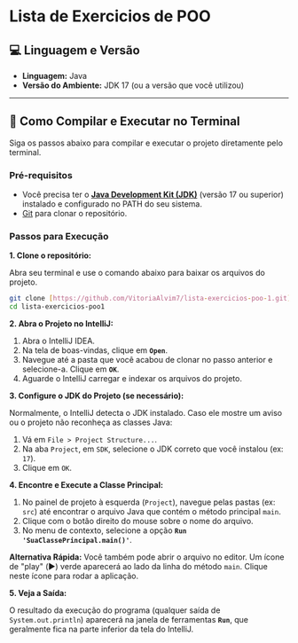 # Lista de Exercicios de POO

## 💻 Linguagem e Versão

* **Linguagem:** Java
* **Versão do Ambiente:** JDK 17 (ou a versão que você utilizou)

---

## 🚀 Como Compilar e Executar no Terminal

Siga os passos abaixo para compilar e executar o projeto diretamente pelo terminal.

### Pré-requisitos

* Você precisa ter o **[Java Development Kit (JDK)](https://www.oracle.com/java/technologies/downloads/)** (versão 17 ou superior) instalado e configurado no PATH do seu sistema.
* [Git](https://git-scm.com/) para clonar o repositório.

### Passos para Execução

**1. Clone o repositório:**

Abra seu terminal e use o comando abaixo para baixar os arquivos do projeto.

```bash
git clone [https://github.com/VitoriaAlvim7/lista-exercicios-poo-1.git]
cd lista-exercicios-poo1
```

**2. Abra o Projeto no IntelliJ:**

1.  Abra o IntelliJ IDEA.
2.  Na tela de boas-vindas, clique em **`Open`**.
3.  Navegue até a pasta que você acabou de clonar no passo anterior e selecione-a. Clique em **`OK`**.
4.  Aguarde o IntelliJ carregar e indexar os arquivos do projeto.

**3. Configure o JDK do Projeto (se necessário):**

Normalmente, o IntelliJ detecta o JDK instalado. Caso ele mostre um aviso ou o projeto não reconheça as classes Java:

1.  Vá em `File > Project Structure...`.
2.  Na aba `Project`, em `SDK`, selecione o JDK correto que você instalou (ex: `17`).
3.  Clique em `OK`.

**4. Encontre e Execute a Classe Principal:**

1.  No painel de projeto à esquerda (`Project`), navegue pelas pastas (ex: `src`) até encontrar o arquivo Java que contém o método principal `main`.
2.  Clique com o botão direito do mouse sobre o nome do arquivo.
3.  No menu de contexto, selecione a opção **`Run 'SuaClassePrincipal.main()'`**.

**Alternativa Rápida:** Você também pode abrir o arquivo no editor. Um ícone de "play" (▶️) verde aparecerá ao lado da linha do método `main`. Clique neste ícone para rodar a aplicação.

**5. Veja a Saída:**

O resultado da execução do programa (qualquer saída de `System.out.println`) aparecerá na janela de ferramentas **`Run`**, que geralmente fica na parte inferior da tela do IntelliJ.
